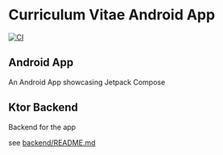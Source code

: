 # Curriculum Vitae Android App
[![CI](https://github.com/chrimaeon/curriculumvitae/actions/workflows/main.yml/badge.svg)](https://github.com/chrimaeon/curriculumvitae/actions/workflows/main.yml)

## Android App

An Android App showcasing Jetpack Compose

## Ktor Backend

Backend for the app

see [backend/README.md]

[backend/README.md]: /backend/README.md
